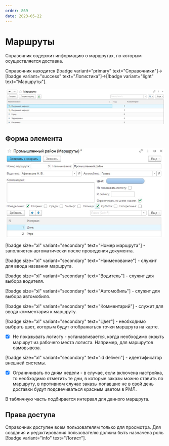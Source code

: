 ```yaml
---
order: 869
date: 2023-05-22
---
```

# Маршруты

Справочник содержит информацию о маршрутах, по которым осуществляется доставка. 

Справочник находится [!badge variant="primary" text="Справочники"]->[!badge variant="success" text="Логистика"]->[!badge variant="light" text="Маршруты"].

![Форма списка маршруты](/images/Форма_списка_маршруты.jpg)

## Форма элемента

![](/images/Форма_элемента_маршруты.jpg)

[!badge size="xl" variant="secondary" text="Номер маршрута"] - заполняется автоматически после проведения документа.

[!badge size="xl" variant="secondary" text="Наименование"] - служит для ввода названия маршрута.

[!badge size="xl" variant="secondary" text="Водитель"] - служит для выбора водителя. 

[!badge size="xl" variant="secondary" text="Автомобиль"] - служит для выбора автомобиля. 

[!badge size="xl" variant="secondary" text="Комментарий"] - служит для ввода комментария к  маршруту.

[!badge size="xl" variant="secondary" text="Цвет"] - необходимо выбрать цвет, которым будут отображаться точки маршрута на карте.

- [x] Не показывать логисту - устанавливается, когда необходимо скрыть маршрут из рабочего места логиста. Например, для маршрутов самовывоза.

[!badge size="xl" variant="secondary" text="id deliveri"] -  идентификатор внешней системы.

- [x] Ограничивать по дням недели - в случае, если включена настройка, то необходимо отметить те дни, в которые заказы можно ставить по маршруту, в противном случае заказы попавшие не в свой день доставки будут подсвечиваться красным цветом в РМЛ. 

В табличную часть подбирается интервал для данного маршрута.

## Права доступа

Справочник доступен всем пользователям только для просмотра. Для создания и редактирования пользователю должна быть назначена роль [!badge variant="info" text="Логист"].